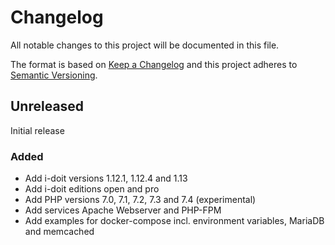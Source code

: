# Changelog

All notable changes to this project will be documented in this file.

The format is based on [Keep a Changelog](https://keepachangelog.com/en/1.0.0/)
and this project adheres to [Semantic Versioning](https://semver.org/spec/v2.0.0.html).

## Unreleased

Initial release

### Added

-   Add i-doit versions 1.12.1, 1.12.4 and 1.13
-   Add i-doit editions open and pro
-   Add PHP versions 7.0, 7.1, 7.2, 7.3 and 7.4 (experimental)
-   Add services Apache Webserver and PHP-FPM
-   Add examples for docker-compose incl. environment variables, MariaDB and memcached
